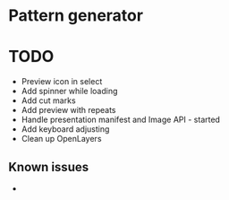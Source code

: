 # Pattern generator

# TODO

- Preview icon in select
- Add spinner while loading
- Add cut marks
- Add preview with repeats
- Handle presentation manifest and Image API - started
- Add keyboard adjusting
- Clean up OpenLayers

## Known issues
-
